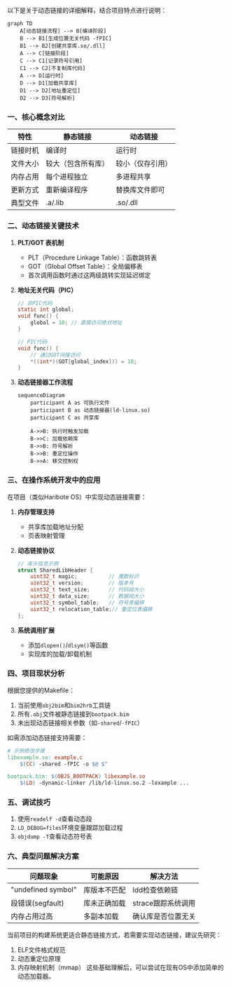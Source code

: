 以下是关于动态链接的详细解释，结合项目特点进行说明：

```mermaid
graph TD
    A[动态链接流程] --> B[编译阶段]
    B --> B1[生成位置无关代码 -fPIC]
    B1 --> B2[创建共享库.so/.dll]
    A --> C[链接阶段]
    C --> C1[记录符号引用]
    C1 --> C2[不复制库代码]
    A --> D[运行时]
    D --> D1[加载共享库]
    D1 --> D2[地址重定位]
    D2 --> D3[符号解析]
```

### 一、核心概念对比
| 特性     | 静态链接           | 动态链接         |
| -------- | ------------------ | ---------------- |
| 链接时机 | 编译时             | 运行时           |
| 文件大小 | 较大（包含所有库） | 较小（仅存引用） |
| 内存占用 | 每个进程独立       | 多进程共享       |
| 更新方式 | 重新编译程序       | 替换库文件即可   |
| 典型文件 | .a/.lib            | .so/.dll         |

### 二、动态链接关键技术
1. **PLT/GOT 表机制**
   - PLT（Procedure Linkage Table）：函数跳转表
   - GOT（Global Offset Table）：全局偏移表
   - 首次调用函数时通过这两级跳转实现延迟绑定

2. **地址无关代码（PIC）**
   ```c
   // 非PIC代码
   static int global;
   void func() {
       global = 10; // 直接访问绝对地址
   }
   
   // PIC代码
   void func() {
       // 通过GOT间接访问
       *((int*)(GOT[global_index])) = 10;
   }
   ```

3. **动态链接器工作流程**
   ```mermaid
   sequenceDiagram
       participant A as 可执行文件
       participant B as 动态链接器(ld-linux.so)
       participant C as 共享库
   
       A->>B: 执行时触发加载
       B->>C: 加载依赖库
       B->>B: 符号解析
       B->>B: 重定位操作
       B->>A: 移交控制权
   ```

### 三、在操作系统开发中的应用
在项目（类似Haribote OS）中实现动态链接需要：
1. **内存管理支持**
   - 共享库加载地址分配
   - 页表映射管理

2. **动态链接协议**
   ```c
   // 库头信息示例
   struct SharedLibHeader {
       uint32_t magic;          // 魔数标识
       uint32_t version;        // 版本号
       uint32_t text_size;      // 代码段大小
       uint32_t data_size;      // 数据段大小
       uint32_t symbol_table;   // 符号表偏移
       uint32_t relocation_table;// 重定位表偏移
   };
   ```

3. **系统调用扩展**
   - 添加`dlopen()`/`dlsym()`等函数
   - 实现库的加载/卸载机制

### 四、项目现状分析
根据您提供的Makefile：
1. 当前使用`obj2bim`和`bim2hrb`工具链
2. 所有`.obj`文件被静态链接到`bootpack.bim`
3. 未出现动态链接相关参数（如`-shared`/`-fPIC`）

如需添加动态链接支持需要：
```makefile
# 示例修改步骤
libexample.so: example.c
    $(CC) -shared -fPIC -o $@ $^

bootpack.bim: $(OBJS_BOOTPACK) libexample.so
    $(LD) -dynamic-linker /lib/ld-linux.so.2 -lexample ...
```

### 五、调试技巧
1. 使用`readelf -d`查看动态段
2. `LD_DEBUG=files`环境变量跟踪加载过程
3. `objdump -T`查看动态符号表

### 六、典型问题解决方案
| 问题现象           | 可能原因     | 解决方法           |
| ------------------ | ------------ | ------------------ |
| "undefined symbol" | 库版本不匹配 | ldd检查依赖链      |
| 段错误(segfault)   | 库未正确加载 | strace跟踪系统调用 |
| 内存占用过高       | 多副本加载   | 确认库是否位置无关 |

当前项目的构建系统更适合静态链接方式，若需要实现动态链接，建议先研究：
1. ELF文件格式规范
2. 动态重定位原理
3. 内存映射机制（mmap）
这些基础理解后，可以尝试在现有OS中添加简单的动态加载器。
